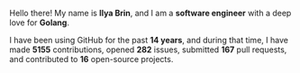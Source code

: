 Hello there! My name is **Ilya Brin**, and I am a **software engineer** with a deep love for **Golang**.

I have been using GitHub for the past **14 years**, and during that time, I have made **5155** contributions, opened **282** issues, submitted **167** pull requests, and contributed to **16** open-source projects.
